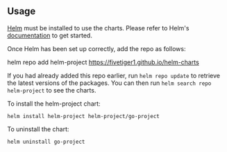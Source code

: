 ## Usage

[Helm](https://helm.sh) must be installed to use the charts.  Please refer to
Helm's [documentation](https://helm.sh/docs) to get started.

Once Helm has been set up correctly, add the repo as follows:

  helm repo add helm-project https://fivetiger1.github.io/helm-charts

If you had already added this repo earlier, run `helm repo update` to retrieve
the latest versions of the packages.  You can then run `helm search repo
helm-project` to see the charts.

To install the helm-project chart:

    helm install helm-project helm-project/go-project

To uninstall the chart:

    helm uninstall go-project
